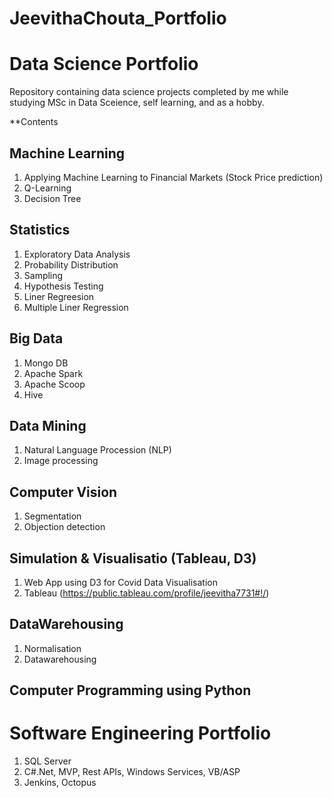 # JeevithaChouta_Portfolio
# Data Science Portfolio

Repository containing data science projects completed by me while studying MSc in Data Sceience, self learning, and as a hobby.

**Contents

## Machine Learning
  1. Applying Machine Learning to Financial Markets (Stock Price prediction)
  2. Q-Learning
  3. Decision Tree
  
## Statistics
  1. Exploratory Data Analysis
  2. Probability Distribution
  3. Sampling
  4. Hypothesis Testing
  5. Liner Regreesion
  6. Multiple Liner Regression

## Big Data
  1. Mongo DB
  2. Apache Spark
  3. Apache Scoop
  4. Hive

## Data Mining
  1. Natural Language Procession (NLP)
  2. Image processing

## Computer Vision
  1. Segmentation
  2. Objection detection

## Simulation & Visualisatio (Tableau, D3)
  1. Web App using D3 for Covid Data Visualisation
  2. Tableau (https://public.tableau.com/profile/jeevitha7731#!/)

## DataWarehousing
  1. Normalisation
  2. Datawarehousing

## Computer Programming using Python

# Software Engineering Portfolio
  1. SQL Server
  2. C#.Net, MVP, Rest APIs, Windows Services, VB/ASP
  3. Jenkins, Octopus

